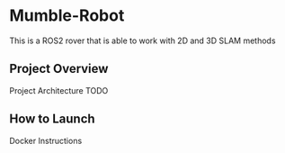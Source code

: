 # Mumble-Robot
This is a ROS2 rover that is able to work with 2D and 3D SLAM methods

## Project Overview
Project Architecture TODO

## How to Launch
Docker Instructions
